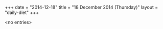 +++
date = "2014-12-18"
title = "18 December 2014 (Thursday)"
layout = "daily-diet"
+++


\<no entries\>
